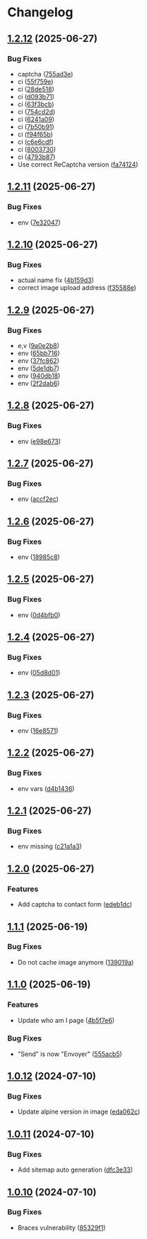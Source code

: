 # Changelog

## [1.2.12](https://github.com/Ranoth/Portfolio-Svelte/compare/v1.2.11...v1.2.12) (2025-06-27)


### Bug Fixes

* captcha ([755ad3e](https://github.com/Ranoth/Portfolio-Svelte/commit/755ad3ecec38db0478029fb0059384796db932e2))
* ci ([55f759e](https://github.com/Ranoth/Portfolio-Svelte/commit/55f759ea4a2a4475de382964b98975b3d4f7e39a))
* ci ([28de518](https://github.com/Ranoth/Portfolio-Svelte/commit/28de518a06da0f9e4b66663925dfeafa9a76a7d1))
* ci ([d093b71](https://github.com/Ranoth/Portfolio-Svelte/commit/d093b71f8fe98991f5d3d20b231eae9632000f7f))
* ci ([63f3bcb](https://github.com/Ranoth/Portfolio-Svelte/commit/63f3bcb3833003c0ba9dc8290b0354da0d2f8ee5))
* ci ([754cd2d](https://github.com/Ranoth/Portfolio-Svelte/commit/754cd2dd93f739f2e13db956d0e26cdb5afb1d3f))
* ci ([6241a09](https://github.com/Ranoth/Portfolio-Svelte/commit/6241a09b77989f34f08d69cd92cda301af475e76))
* ci ([7b50b91](https://github.com/Ranoth/Portfolio-Svelte/commit/7b50b91b2f86f471c6bd5cc50cd20440ec3ca4e4))
* ci ([f94f65b](https://github.com/Ranoth/Portfolio-Svelte/commit/f94f65b632f14b9f2c6b795799c41b80d7a0da95))
* ci ([c6e6cdf](https://github.com/Ranoth/Portfolio-Svelte/commit/c6e6cdf7902fb203caf7eb6997625700041e71cd))
* ci ([8003730](https://github.com/Ranoth/Portfolio-Svelte/commit/800373053a42f0ca609d1bd5712f5ff17781ec2b))
* ci ([4793b87](https://github.com/Ranoth/Portfolio-Svelte/commit/4793b8771b5bcce106b32bc9d447bf0dcd68c125))
* Use correct ReCaptcha version ([fa74124](https://github.com/Ranoth/Portfolio-Svelte/commit/fa741248cc8e93c0d1074864441d15a09e8d98c0))

## [1.2.11](https://github.com/Ranoth/Portfolio-Svelte/compare/v1.2.10...v1.2.11) (2025-06-27)


### Bug Fixes

* env ([7e32047](https://github.com/Ranoth/Portfolio-Svelte/commit/7e3204744d9a47b1f584a8753eafbc2ada41bbe2))

## [1.2.10](https://github.com/Ranoth/Portfolio-Svelte/compare/v1.2.9...v1.2.10) (2025-06-27)


### Bug Fixes

* actual name fix ([4b159d3](https://github.com/Ranoth/Portfolio-Svelte/commit/4b159d36f91ffc62b618f264f4c947dafbf35c70))
* correct image upload address ([f35588e](https://github.com/Ranoth/Portfolio-Svelte/commit/f35588e4ed9ddc45e31b4bf9db23735d1ea40b22))

## [1.2.9](https://github.com/Ranoth/Portfolio-Svelte/compare/v1.2.8...v1.2.9) (2025-06-27)


### Bug Fixes

* e,v ([9a0e2b8](https://github.com/Ranoth/Portfolio-Svelte/commit/9a0e2b8250fb0569da78f3b9a13a0dd8427e9b1f))
* env ([65bb716](https://github.com/Ranoth/Portfolio-Svelte/commit/65bb7161615938d29b482e0665e4896803dfc28b))
* env ([37fc862](https://github.com/Ranoth/Portfolio-Svelte/commit/37fc862e4efed30c1ec3e9b07872b17f63aa8278))
* env ([5de1db7](https://github.com/Ranoth/Portfolio-Svelte/commit/5de1db75a4cc78cbd91acaf0f99cdf7667041b16))
* env ([940db18](https://github.com/Ranoth/Portfolio-Svelte/commit/940db18959ec0d4d5b87645ab83f019a9e2bd994))
* env ([2f2dab6](https://github.com/Ranoth/Portfolio-Svelte/commit/2f2dab6f5641aee6e75dd9acb089b44d06c4a02a))

## [1.2.8](https://github.com/Ranoth/Portfolio-Svelte/compare/v1.2.7...v1.2.8) (2025-06-27)


### Bug Fixes

* env ([e98e673](https://github.com/Ranoth/Portfolio-Svelte/commit/e98e673d0c255b3a6e3f505650fee3e70b2e1cc7))

## [1.2.7](https://github.com/Ranoth/Portfolio-Svelte/compare/v1.2.6...v1.2.7) (2025-06-27)


### Bug Fixes

* env ([accf2ec](https://github.com/Ranoth/Portfolio-Svelte/commit/accf2ec4f690e909952a079f044eca7a1b09e06c))

## [1.2.6](https://github.com/Ranoth/Portfolio-Svelte/compare/v1.2.5...v1.2.6) (2025-06-27)


### Bug Fixes

* env ([18985c8](https://github.com/Ranoth/Portfolio-Svelte/commit/18985c8a0b699ad5ffae5f05aa670e537073abe4))

## [1.2.5](https://github.com/Ranoth/Portfolio-Svelte/compare/v1.2.4...v1.2.5) (2025-06-27)


### Bug Fixes

* env ([0d4bfb0](https://github.com/Ranoth/Portfolio-Svelte/commit/0d4bfb07b713ed28b579fa91ac942e94733062f9))

## [1.2.4](https://github.com/Ranoth/Portfolio-Svelte/compare/v1.2.3...v1.2.4) (2025-06-27)


### Bug Fixes

* env ([05d8d01](https://github.com/Ranoth/Portfolio-Svelte/commit/05d8d015fccb56604ed629a234a400f1984e16bf))

## [1.2.3](https://github.com/Ranoth/Portfolio-Svelte/compare/v1.2.2...v1.2.3) (2025-06-27)


### Bug Fixes

* env ([16e8571](https://github.com/Ranoth/Portfolio-Svelte/commit/16e8571839fb9b245a356b1bff9c308ba8fb01c2))

## [1.2.2](https://github.com/Ranoth/Portfolio-Svelte/compare/v1.2.1...v1.2.2) (2025-06-27)


### Bug Fixes

* env vars ([d4b1436](https://github.com/Ranoth/Portfolio-Svelte/commit/d4b1436a3ba5624ca776b2d8d02f4b0b4acfcd52))

## [1.2.1](https://github.com/Ranoth/Portfolio-Svelte/compare/v1.2.0...v1.2.1) (2025-06-27)


### Bug Fixes

* env missing ([c21a1a3](https://github.com/Ranoth/Portfolio-Svelte/commit/c21a1a3e4698c2be141d42e95dcc70e0a72c9c7b))

## [1.2.0](https://github.com/Ranoth/Portfolio-Svelte/compare/v1.1.1...v1.2.0) (2025-06-27)


### Features

* Add captcha to contact form ([edeb1dc](https://github.com/Ranoth/Portfolio-Svelte/commit/edeb1dcffb00d3c2dea470089445b99c9864f4e2))

## [1.1.1](https://github.com/Ranoth/Portfolio-Svelte/compare/v1.1.0...v1.1.1) (2025-06-19)


### Bug Fixes

* Do not cache image anymore ([139019a](https://github.com/Ranoth/Portfolio-Svelte/commit/139019a0d2a3a959ef2ce844be8be6d92997e229))

## [1.1.0](https://github.com/Ranoth/Portfolio-Svelte/compare/v1.0.12...v1.1.0) (2025-06-19)


### Features

* Update who am I page ([4b5f7e6](https://github.com/Ranoth/Portfolio-Svelte/commit/4b5f7e641ed1f4db961af209e6a64c50c35c9ea9))


### Bug Fixes

* "Send" is now "Envoyer" ([555acb5](https://github.com/Ranoth/Portfolio-Svelte/commit/555acb55a70958e3e5abee37e5b9253e2eb52335))

## [1.0.12](https://github.com/Ranoth/Portfolio-Svelte/compare/v1.0.11...v1.0.12) (2024-07-10)


### Bug Fixes

* Update alpine version in image ([eda062c](https://github.com/Ranoth/Portfolio-Svelte/commit/eda062c50f1552f50cc790c0c28b0ed4635f1460))

## [1.0.11](https://github.com/Ranoth/Portfolio-Svelte/compare/v1.0.10...v1.0.11) (2024-07-10)


### Bug Fixes

* Add sitemap auto generation ([dfc3e33](https://github.com/Ranoth/Portfolio-Svelte/commit/dfc3e334a9556e54d7b5805b6ccb8088f9645e12))

## [1.0.10](https://github.com/Ranoth/Portfolio-Svelte/compare/v1.0.9...v1.0.10) (2024-07-10)


### Bug Fixes

* Braces vulnerability ([85329f1](https://github.com/Ranoth/Portfolio-Svelte/commit/85329f149c6cfe7ce47c5d2e259eee73246bd37f))
